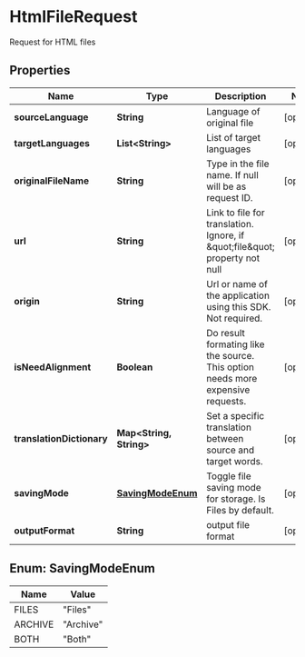 

# HtmlFileRequest

Request for HTML files

## Properties

| Name | Type | Description | Notes |
|------------ | ------------- | ------------- | -------------|
|**sourceLanguage** | **String** | Language of original file |  [optional] |
|**targetLanguages** | **List&lt;String&gt;** | List of target languages |  [optional] |
|**originalFileName** | **String** | Type in the file name. If null will be as request ID. |  [optional] |
|**url** | **String** | Link to file for translation. Ignore, if \&quot;file\&quot; property not null |  [optional] |
|**origin** | **String** | Url or name of the application using this SDK. Not required. |  [optional] |
|**isNeedAlignment** | **Boolean** | Do result formating like the source. This option needs more expensive requests. |  [optional] |
|**translationDictionary** | **Map&lt;String, String&gt;** | Set a specific translation between source and target words. |  [optional] |
|**savingMode** | [**SavingModeEnum**](#SavingModeEnum) | Toggle file saving mode for storage.  Is Files by default. |  [optional] |
|**outputFormat** | **String** | output file format |  [optional] |



## Enum: SavingModeEnum

| Name | Value |
|---- | -----|
| FILES | &quot;Files&quot; |
| ARCHIVE | &quot;Archive&quot; |
| BOTH | &quot;Both&quot; |




